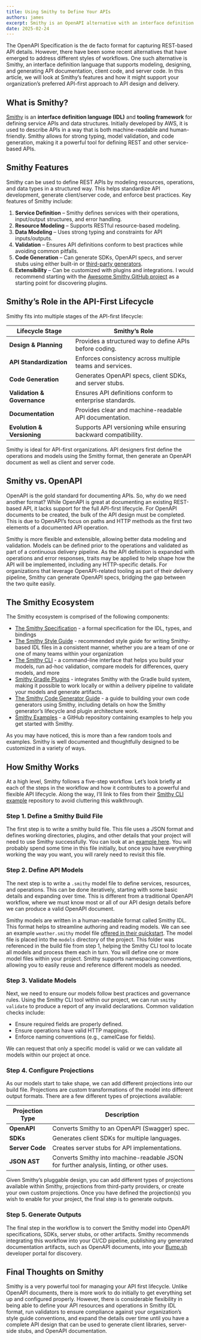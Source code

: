 ```yaml
---
title: Using Smithy to Define Your APIs
authors: james
excerpt: Smithy is an OpenAPI alternative with an interface definition language that supports modeling, designing, and generating API documentation, client code, and server code. 
date: 2025-02-24
---
```


The OpenAPI Specification is the de facto format for capturing REST-based API details. However, there have been some recent alternatives that have emerged to address different styles of workflows. One such alternative is Smithy, an interface definition language that supports modeling, designing, and generating API documentation, client code, and server code. In this article, we will look at Smithy’s features and how it might support your organization’s preferred API-first approach to API design and delivery. 

## What is Smithy?

[Smithy](https://smithy.io/2.0/index.html) is an **interface definition language (IDL)** and **tooling framework** for defining service APIs and data structures. Initially developed by AWS, it is used to describe APIs in a way that is both machine-readable and human-friendly. Smithy allows for strong typing, model validation, and code generation, making it a powerful tool for defining REST and other service-based APIs.

## Smithy Features

Smithy can be used to define REST APIs by modeling resources, operations, and data types in a structured way. This helps standardize API development, generate client/server code, and enforce best practices. Key features of Smithy include:
1. **Service Definition** – Smithy defines services with their operations, input/output structures, and error handling.
2. **Resource Modeling** – Supports RESTful resource-based modeling.
3. **Data Modeling** – Uses strong typing and constraints for API inputs/outputs.
4. **Validation** – Ensures API definitions conform to best practices while avoiding common pitfalls.
5. **Code Generation** – Can generate SDKs, OpenAPI specs, and server stubs using either built-in or [third-party generators](https://github.com/smithy-lang/awesome-smithy#client-code-generators).
6. **Extensibility** – Can be customized with plugins and integrations. I would recommend starting with the [Awesome Smithy GitHub project](https://github.com/smithy-lang/awesome-smithy) as a starting point for discovering plugins. 

## Smithy’s Role in the API-First Lifecycle

Smithy fits into multiple stages of the API-first lifecycle:

| **Lifecycle Stage**  | **Smithy’s Role** |
|----------------------|------------------|
| **Design & Planning** | Provides a structured way to define APIs before coding. |
| **API Standardization** | Enforces consistency across multiple teams and services. |
| **Code Generation** | Generates OpenAPI specs, client SDKs, and server stubs. |
| **Validation & Governance** | Ensures API definitions conform to enterprise standards. |
| **Documentation** | Provides clear and machine-readable API documentation. |
| **Evolution & Versioning** | Supports API versioning while ensuring backward compatibility. |

Smithy is ideal for API-first organizations. API designers first define the operations and models using the Smithy format, then generate an OpenAPI document as well as client and server code. 

## Smithy vs. OpenAPI

OpenAPI is the gold standard for documenting APIs. So, why do we need another format? While OpenAPI is great at documenting an existing REST-based API, it lacks support for the full API-first lifecycle. For OpenAPI documents to be created, the bulk of the API design must be completed. This is due to OpenAPI’s focus on paths and HTTP methods as the first two elements of a documented API operation. 

Smithy is more flexible and extensible, allowing better data modeling and validation. Models can be defined prior to the operations and validated as part of a continuous delivery pipeline. As the API definition is expanded with operations and error responses, traits may be applied to help shape how the API will be implemented, including any HTTP-specific details. For organizations that leverage OpenAPI-related tooling as part of their delivery pipeline, Smithy can generate OpenAPI specs, bridging the gap between the two quite easily. 

## The Smithy Ecosystem

The Smithy ecosystem is comprised of the following components:

* [The Smithy Specification](https://smithy.io/2.0/spec/index.html) - a formal specification for the IDL, types, and bindings
* [The Smithy Style Guide](https://smithy.io/2.0/guides/style-guide.html) - recommended style guide for writing Smithy-based IDL files in a consistent manner, whether you are a team of one or one of many teams within your organization
* [The Smithy CLI](https://smithy.io/2.0/guides/smithy-cli/index.html) - a command-line interface that helps you build your models, run ad-hoc validation, compare models for differences, query models, and more
* [Smithy Gradle Plugins](https://smithy.io/2.0/guides/gradle-plugin/index.html) - integrates Smithy with the Gradle build system, making it possible to work locally or within a delivery pipeline to validate your models and generate artifacts. 
* [The Smithy Code Generator Guide](https://smithy.io/2.0/guides/building-codegen/index.html) - a guide to building your own code generators using Smithy, including details on how the Smithy generator’s lifecycle and plugin architecture work. 
* [Smithy Examples](https://github.com/smithy-lang/smithy-examples) - a GitHub repository containing examples to help you get started with Smithy. 

As you may have noticed, this is more than a few random tools and examples. Smithy is well documented and thoughtfully designed to be customized in a variety of ways. 

## How Smithy Works

At a high level, Smithy follows a five-step workflow. Let’s look briefly at each of the steps in the workflow and how it contributes to a powerful and flexible API lifecycle. Along the way, I’ll link to files from their [Smithy CLI example](https://github.com/smithy-lang/smithy-examples/tree/main/quickstart-examples/quickstart-cli) repository to avoid cluttering this walkthrough. 

### Step 1. Define a Smithy Build File

The first step is to write a smithy build file. This file uses a JSON format and defines working directories, plugins, and other details that your project will need to use Smithy successfully. You can look at an [example here](https://github.com/smithy-lang/smithy-examples/blob/main/quickstart-examples/quickstart-cli/smithy-build.json). 
You will probably spend some time in this file initially, but once you have everything working the way you want, you will rarely need to revisit this file. 

### Step 2. Define API Models
The next step is to write a `.smithy` model file to define services, resources, and operations. This can be done iteratively, starting with some basic details and expanding over time. This is different from a traditional OpenAPI workflow, where we must know most or all of our API design details before we can produce a valid OpenAPI document. 

Smithy models are written in a human-readable format called Smithy IDL. This format helps to streamline authoring and reading models. We can see an example `weather.smithy` model file [offered in their quickstart](https://github.com/smithy-lang/smithy-examples/blob/main/quickstart-examples/quickstart-cli/models/weather.smithy). The model file is placed into the `models` directory of the project. This folder was referenced in the build file from step 1, helping the Smithy CLI tool to locate all models and process them each in turn. 
You will define one or more model files within your project. Smithy supports namespacing conventions, allowing you to easily reuse and reference different models as needed. 

### Step 3. Validate Models 

Next, we need to ensure our models follow best practices and governance rules. Using the Smithy CLI tool within our project, we can run `smithy validate` to produce a report of any invalid declarations. Common validation checks include:

* Ensure required fields are properly defined.
* Ensure operations have valid HTTP mappings.
* Enforce naming conventions (e.g., camelCase for fields).

We can request that only a specific model is valid or we can validate all models within our project at once. 

### Step 4. Configure Projections

As our models start to take shape, we can add different projections into our build file. Projections are custom transformations of the model into different output formats. There are a few different types of projections available:

| **Projection Type** | **Description** |
|---------------------|----------------|
| **OpenAPI**        | Converts Smithy to an OpenAPI (Swagger) spec. |
| **SDKs**           | Generates client SDKs for multiple languages. |
| **Server Code**    | Creates server stubs for API implementations. |
| **JSON AST**       | Converts Smithy into machine-readable JSON for further analysis, linting, or other uses. |

Given Smithy’s pluggable design, you can add different types of projections available within Smithy, projections from third-party providers, or create your own custom projections. 
Once you have defined the projection(s) you wish to enable for your project, the final step is to generate outputs. 

### Step 5. Generate Outputs
The final step in the workflow is to convert the Smithy model into OpenAPI specifications, SDKs, server stubs, or other artifacts. Smithy recommends integrating this workflow into your CI/CD pipeline, publishing any generated documentation artifacts, such as OpenAPI documents, into your [Bump.sh](https://bump.sh) developer portal for discovery. 

## Final Thoughts on Smithy
Smithy is a very powerful tool for managing your API first lifecycle. Unlike OpenAPI documents, there is more work to do initially to get everything set up and configured properly. However, there is considerable flexibility in being able to define your API resources and operations in Smithy IDL format, run validators to ensure compliance against your organization’s style guide conventions, and expand the details over time until you have a complete API design that can be used to generate client libraries, server-side stubs, and OpenAPI documentation. 






